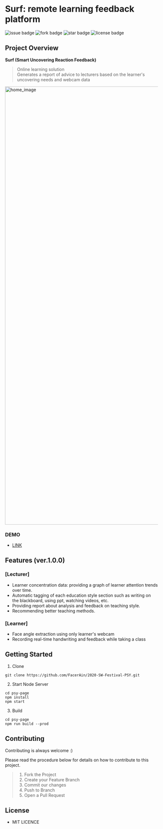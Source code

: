 # Surf: remote learning feedback platform

![issue badge](https://img.shields.io/github/issues/FacerAin/2020-SW-Festival-PSY)
![fork badge](https://img.shields.io/github/forks/FacerAin/2020-SW-Festival-PSY)
![star badge](https://img.shields.io/github/stars/FacerAin/2020-SW-Festival-PSY)
![license badge](https://img.shields.io/github/license/FacerAin/2020-SW-Festival-PSY)

## Project Overview

**Surf (Smart Uncovering Reaction Feedback)**
> Online learning solution <br>
> Generates a report of advice to lecturers based on the learner's uncovering needs and webcam data


<img width="1440" alt="home_image" src="https://user-images.githubusercontent.com/16442978/100631268-e0733d80-336e-11eb-9404-cab1909e6511.png">

### DEMO
- [LINK](https://surf.bu.to/)


## Features (ver.1.0.0)
### **[Lecturer]**
 - Learner concentration data: providing a graph of learner attention trends over time.
 - Automatic tagging of each education style section such as writing on the blackboard, using ppt, watching videos, etc.
 - Providing report about analysis and feedback on teaching style.
 - Recommending better teaching methods.

### **[Learner]**
  - Face angle extraction using only learner's webcam
  - Recording real-time handwriting and feedback while taking a class


## Getting Started
1. Clone
```
git clone https://github.com/FacerAin/2020-SW-Festival-PSY.git
```

2. Start Node Server
```
cd psy-page
npm install
npm start
```

3. Build
```
cd psy-page
npm run build --prod
```

## Contributing

Contributing is always welcome :)

Please read the procedure below for details on how to contribute to this project.

 > 1. Fork the Project
 > 2. Create your Feature Branch
 > 3. Commit our changes
 > 4. Push to Branch
 > 5. Open a Pull Request

## License

- MIT LICENCE
